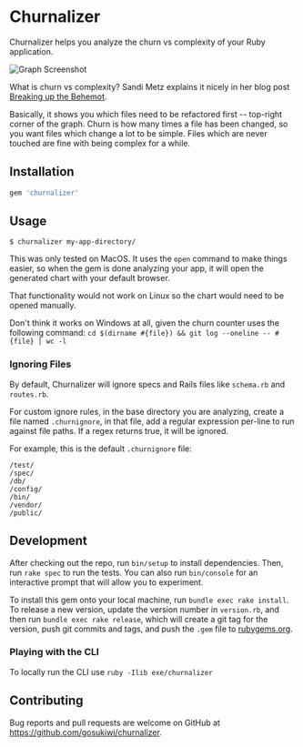 # Churnalizer

Churnalizer helps you analyze the churn vs complexity of your Ruby application.

![Graph Screenshot](https://imgur.com/ZMpYjBz)

What is churn vs complexity? Sandi Metz explains it nicely in her blog post
[Breaking up the
Behemot](https://www.sandimetz.com/blog/2017/9/13/breaking-up-the-behemoth).

Basically, it shows you which files need to be refactored first -- top-right
corner of the graph. Churn is how many times a file has been changed, so you
want files which change a lot to be simple. Files which are never touched are
fine with being complex for a while.

## Installation

```ruby
gem 'churnalizer'
```

## Usage

    $ churnalizer my-app-directory/

This was only tested on MacOS. It uses the `open` command to make things easier,
so when the gem is done analyzing your app, it will open the generated chart
with your default browser. 

That functionality would not work on Linux so the chart would need to be opened
manually.

Don't think it works on Windows at all, given the churn counter uses the
following command: `cd $(dirname #{file}) && git log --oneline -- #{file} | wc -l`

### Ignoring Files

By default, Churnalizer will ignore specs and Rails files like `schema.rb` and
`routes.rb`.

For custom ignore rules, in the base directory you are analyzing, create a file
named `.churnignore`, in that file, add a regular expression per-line to run
against file paths. If a regex returns true, it will be ignored.

For example, this is the default `.churnignore` file:

    /test/
    /spec/
    /db/
    /config/
    /bin/
    /vendor/
    /public/

## Development

After checking out the repo, run `bin/setup` to install dependencies. Then, run
`rake spec` to run the tests. You can also run `bin/console` for an interactive
prompt that will allow you to experiment.

To install this gem onto your local machine, run `bundle exec rake install`. To
release a new version, update the version number in `version.rb`, and then run
`bundle exec rake release`, which will create a git tag for the version, push
git commits and tags, and push the `.gem` file to
[rubygems.org](https://rubygems.org).

### Playing with the CLI

To locally run the CLI use `ruby -Ilib exe/churnalizer`

## Contributing

Bug reports and pull requests are welcome on GitHub at
https://github.com/gosukiwi/churnalizer.
